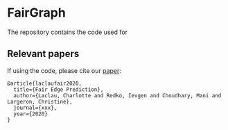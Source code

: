 # FairGraph

The repository contains the code used for 




## Relevant papers
If using the code, please cite our [paper](): 
```
@article{laclaufair2020,
  title={Fair Edge Prediction},
  author={Laclau, Charlotte and Redko, Ievgen and Choudhary, Mani and Largeron, Christine},
  journal={xxx},
  year={2020}
}
```

